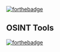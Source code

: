 [![forthebadge](https://forthebadge.com/images/badges/made-with-python.svg)](https://forthebadge.com)
## OSINT Tools
[![forthebadge](https://forthebadge.com/images/badges/made-with-python.svg)](https://forthebadge.com)
